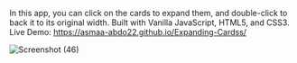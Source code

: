 In this app, you can click on the cards to expand them, and double-click to back it to its original width.
Built with Vanilla JavaScript, HTML5, and CSS3.
Live Demo: https://asmaa-abdo22.github.io/Expanding-Cardss/


![Screenshot (46)](https://github.com/Asmaa-Abdo22/Expanding-Cardss/assets/152712176/70de0f40-2eae-43d4-ae78-5b358b520b04)
